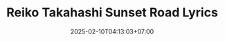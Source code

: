 ---
date    : '2025-02-10T04:13:03+07:00'
draft   : true
title   : 'Reiko Takahashi Sunset Road Lyrics'
---